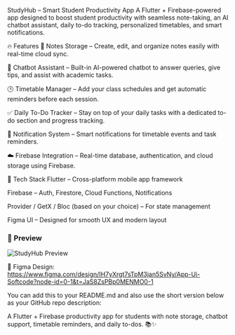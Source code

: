  StudyHub – Smart Student Productivity App
A Flutter + Firebase-powered app designed to boost student productivity with seamless note-taking, an AI chatbot assistant, daily to-do tracking, personalized timetables, and smart notifications.

🔥 Features
📝 Notes Storage – Create, edit, and organize notes easily with real-time cloud sync.

🤖 Chatbot Assistant – Built-in AI-powered chatbot to answer queries, give tips, and assist with academic tasks.

🕒 Timetable Manager – Add your class schedules and get automatic reminders before each session.

✅ Daily To-Do Tracker – Stay on top of your daily tasks with a dedicated to-do section and progress tracking.

🔔 Notification System – Smart notifications for timetable events and task reminders.

☁️ Firebase Integration – Real-time database, authentication, and cloud storage using Firebase.

🚀 Tech Stack
Flutter – Cross-platform mobile app framework

Firebase – Auth, Firestore, Cloud Functions, Notifications

Provider / GetX / Bloc (based on your choice) – For state management

Figma UI – Designed for smooth UX and modern layout

### 📸 Preview

![StudyHub Preview](studyhub_preview.jpg)

🎨 Figma Design: https://www.figma.com/design/IH7yXrgt7sTpM3jan5SvNy/App-Ui-Softcode?node-id=0-1&t=JaS8ZsPBp0MENMO0-1

You can add this to your README.md and also use the short version below as your GitHub repo description:

A Flutter + Firebase productivity app for students with note storage, chatbot support, timetable reminders, and daily to-dos. 📚✨

